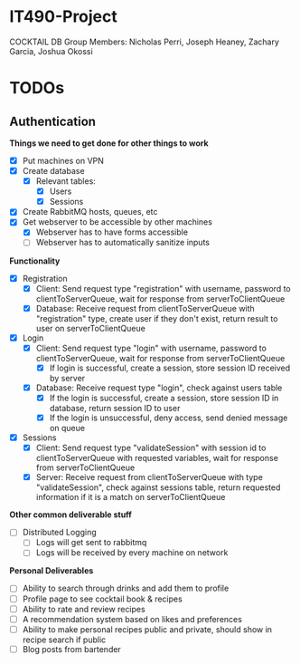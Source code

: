 # IT490-Project
COCKTAIL DB
Group Members: Nicholas Perri, Joseph Heaney, Zachary Garcia, Joshua Okossi

# TODOs
## Authentication

**Things we need to get done for other things to work**

- [x] Put machines on VPN
- [x] Create database
	- [x] Relevant tables:
		- [x] Users
		- [x] Sessions
- [x] Create RabbitMQ hosts, queues, etc
- [x] Get webserver to be accessible by other machines
	- [x] Webserver has to have forms accessible 
	- [ ] Webserver has to automatically sanitize inputs

**Functionality**
 - [x] Registration
	 - [x] Client: Send request type "registration" with username, password to clientToServerQueue, wait for response from serverToClientQueue
	 - [x] Database: Receive request from clientToServerQueue with "registration" type, create user if they don't exist, return result to user on serverToClientQueue
 - [x] Login
	 - [x] Client: Send request type "login" with username, password to clientToServerQueue, wait for response from serverToClientQueue
		 - [x] If login is successful, create a session, store session ID received by server
	- [x] Database: Receive request type "login", check against users table
		- [x] If the login is successful, create a session, store session ID in database, return session ID to user
		- [x] If the login is unsuccessful, deny access, send denied message on queue
 - [x] Sessions
	 - [x] Client: Send request type "validateSession" with session id to clientToServerQueue with requested variables, wait for response from serverToClientQueue
	 - [x] Server: Receive request from clientToServerQueue with type "validateSession", check against sessions table, return requested information if it is a match on serverToClientQueue

**Other common deliverable stuff**

 - [ ] Distributed Logging
	 - [ ] Logs will get sent to rabbitmq
	 - [ ] Logs will be received by every machine on network

**Personal Deliverables**

 - [ ] Ability to search through drinks and add them to profile
 - [ ] Profile page to see cocktail book & recipes
 - [ ] Ability to rate and review recipes
 - [ ] A recommendation system based on likes and preferences
 - [ ] Ability to make personal recipes public and private, should show in recipe search if public
 - [ ] Blog posts from bartender
